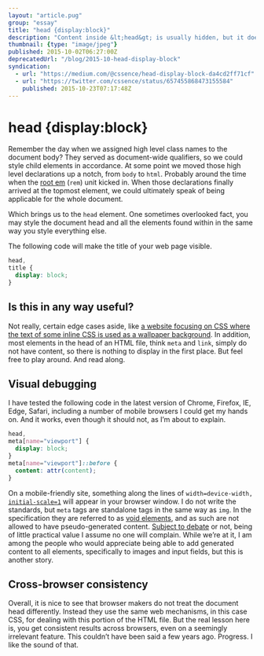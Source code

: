 ```yaml
---
layout: "article.pug"
group: "essay"
title: "head {display:block}"
description: "Content inside &lt;head&gt; is usually hidden, but it doesn’t need to be."
thumbnail: {type: "image/jpeg"}
published: 2015-10-02T06:27:00Z
deprecatedUrl: "/blog/2015-10-head-display-block"
syndication:
  - url: "https://medium.com/@cssence/head-display-block-da4cd2ff71cf"
  - url: "https://twitter.com/cssence/status/657455868473155584"
    published: 2015-10-23T07:17:48Z
---
```


# head {display:block}

Remember the day when we assigned high level class names to the document body? They served as document-wide qualifiers, so we could style child elements in accordance. At some point we moved those high level declarations up a notch, from `body` to `html`. Probably around the time when the [root em](/2011/rem-root-em-a-unit-introduced-with-css3) (`rem`) unit kicked in. When those declarations finally arrived at the topmost element, we could ultimately speak of being applicable for the whole document.

Which brings us to the `head` element. One sometimes overlooked fact, you may style the document head and all the elements found within in the same way you style everything else.

The following code will make the title of your web page visible.

```css
head,
title {
  display: block;
}
```

## Is this in any way useful?

Not really, certain edge cases aside, like [a website focusing on CSS where the text of some inline CSS is used as a wallpaper background](https://cssence.com/). In addition, most elements in the head of an HTML file, think `meta` and `link`, simply do not have content, so there is nothing to display in the first place. But feel free to play around. And read along.

## Visual debugging

I have tested the following code in the latest version of Chrome, Firefox, IE, Edge, Safari, including a number of mobile browsers I could get my hands on. And it works, even though it should not, as I’m about to explain.

```css
head,
meta[name="viewport"] {
  display: block;
}
meta[name="viewport"]::before {
  content: attr(content);
}
```

On a mobile-friendly site, something along the lines of <code>width=device-width, [initial-scale=1](https://css-tricks.com/probably-use-initial-scale1)</code> will appear in your browser window. I do not write the standards, but `meta` tags are standalone tags in the same way as `img`. In the specification they are referred to as [void elements](https://www.w3.org/TR/html5/syntax.html#void-elements), and as such are not allowed to have pseudo-generated content. [Subject to debate](https://stackoverflow.com/questions/26633229/to-what-self-closing-elements-can-before-and-after-pseudo-elements-be-applie) or not, being of little practical value I assume no one will complain. While we’re at it, I am among the people who would appreciate being able to add generated content to all elements, specifically to images and input fields, but this is another story.

## Cross-browser consistency

Overall, it is nice to see that browser makers do not treat the document head differently. Instead they use the same web mechanisms, in this case CSS, for dealing with this portion of the HTML file. But the real lesson here is, you get consistent results across browsers, even on a seemingly irrelevant feature. This couldn’t have been said a few years ago. Progress. I like the sound of that.
